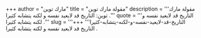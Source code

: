 +++
author = "مارك توين"
title = "مقولة مارك توين"
description = '''مقولة مارك توين: التاريخ قد لايعيد نفسه و لكنه يتشابه كثيرا .'''
quote = '''التاريخ قد لايعيد نفسه و لكنه يتشابه كثيرا .'''
slug = '''التاريخ-قد-لايعيد-نفسه-و-لكنه-يتشابه-كثيرا'''
+++
التاريخ قد لايعيد نفسه و لكنه يتشابه كثيرا .
